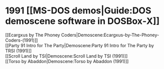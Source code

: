 # 1991 [[MS-DOS demos|Guide:DOS demoscene software in DOSBox‐X]]

[[Ecargxus by The Phoney Coders|Demoscene:Ecargxus-by-The-Phoney-Coders-(1991)]]  
[[Party 91 Intro for The Party|Demoscene:Party 91 Intro for The Party by TRSI (1991)]]  
[[Scroll Land by TSI|Demoscene:Scroll Land by TSI (1991)]]  
[[Torso by Abaddon|Demoscene:Torso by Abaddon (1991)]]  

